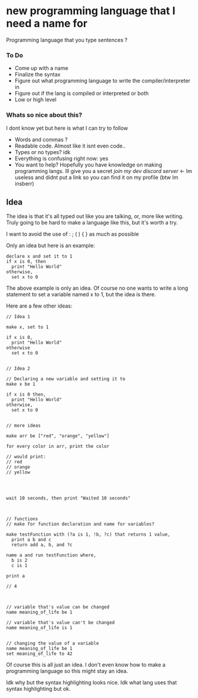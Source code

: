 # new programming language that I need a name for
Programming language that you type sentences ?

### To Do
- Come up with a name
- Finalize the syntax
- Figure out what programming language to write the compiler/interpreter in
- Figure out if the lang is compiled or interpreted or both
- Low or high level

### Whats so nice about this?
I dont know yet but here is what I can try to follow
- Words and commas ? 
- Readable code. Almost like it isnt even code..
- Types or no types? idk
- Everything is confusing right now: yes
- You want to help? Hopefully you have knowledge on making programming langs. Ill give you a secret _join my dev discord server_ <- Im useless and didnt put a link so you can find it on my profile (btw Im insberr) 

## Idea
The idea is that it's all typed out like you are talking, or, more like writing.  
Truly going to be hard to make a language like this, but it's worth a try.


I want to avoid the use of : ; ( ) { } as much as possible

Only an idea but here is an example:

```wl
declare x and set it to 1
if x is 0, then
  print "Hello World"
otherwise,
  set x to 0
```

The above example is only an idea. Of course no one wants to write a long statement to set a variable named x to 1, but the idea is there.

Here are a few other ideas:

```wl
// Idea 1

make x, set to 1

if x is 0,
  print "Hello World"
otherwise
  set x to 0


// Idea 2

// Declaring a new variable and setting it to 
make x be 1

if x is 0 then,
  print "Hello World"
otherwise,
  set x to 0


// more ideas

make arr be ["red", "orange", "yellow"]

for every color in arr, print the color

// would print:
// red
// orange
// yellow




wait 10 seconds, then print "Waited 10 seconds"



// functions
// make for function declaration and name for variables?

make testFunction with (?a is 1, !b, ?c) that returns 1 value,
  print a b and c
  return add a, b, and ?c

name a and run testFunction where,
  b is 2
  c is 1

print a

// 4



// variable that's value can be changed
name meaning_of_life be 1

// variable that's value can't be changed
name meaning_of_life is 1


// changing the value of a variable
name meaning_of_life be 1
set meaning_of_life to 42

```

Of course this is all just an idea. I don't even know how to make a programming language so this might stay an idea.



Idk why but the syntax highlighting looks nice. Idk what lang uses that syntax highlighting but ok.
